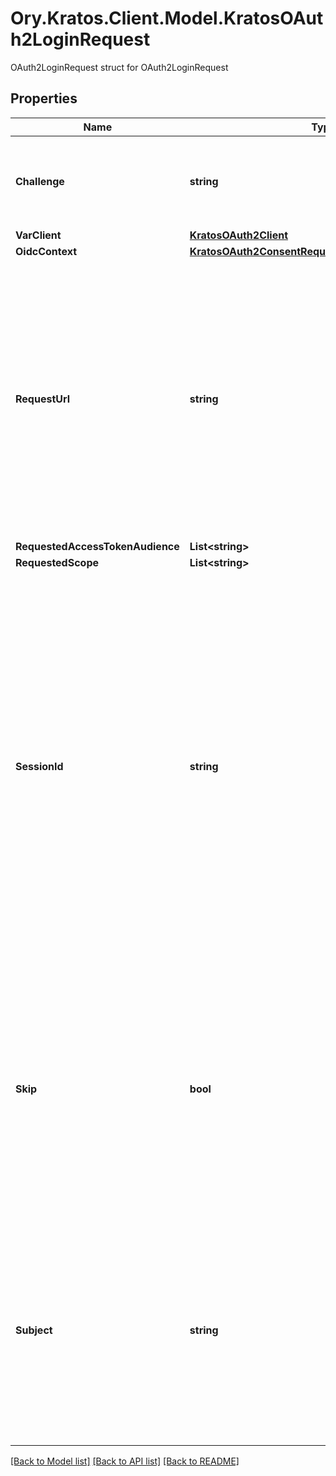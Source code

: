 # Ory.Kratos.Client.Model.KratosOAuth2LoginRequest
OAuth2LoginRequest struct for OAuth2LoginRequest

## Properties

Name | Type | Description | Notes
------------ | ------------- | ------------- | -------------
**Challenge** | **string** | ID is the identifier (\\\&quot;login challenge\\\&quot;) of the login request. It is used to identify the session. | [optional] 
**VarClient** | [**KratosOAuth2Client**](KratosOAuth2Client.md) |  | [optional] 
**OidcContext** | [**KratosOAuth2ConsentRequestOpenIDConnectContext**](KratosOAuth2ConsentRequestOpenIDConnectContext.md) |  | [optional] 
**RequestUrl** | **string** | RequestURL is the original OAuth 2.0 Authorization URL requested by the OAuth 2.0 client. It is the URL which initiates the OAuth 2.0 Authorization Code or OAuth 2.0 Implicit flow. This URL is typically not needed, but might come in handy if you want to deal with additional request parameters. | [optional] 
**RequestedAccessTokenAudience** | **List&lt;string&gt;** |  | [optional] 
**RequestedScope** | **List&lt;string&gt;** |  | [optional] 
**SessionId** | **string** | SessionID is the login session ID. If the user-agent reuses a login session (via cookie / remember flag) this ID will remain the same. If the user-agent did not have an existing authentication session (e.g. remember is false) this will be a new random value. This value is used as the \\\&quot;sid\\\&quot; parameter in the ID Token and in OIDC Front-/Back- channel logout. It&#39;s value can generally be used to associate consecutive login requests by a certain user. | [optional] 
**Skip** | **bool** | Skip, if true, implies that the client has requested the same scopes from the same user previously. If true, you can skip asking the user to grant the requested scopes, and simply forward the user to the redirect URL.  This feature allows you to update / set session information. | [optional] 
**Subject** | **string** | Subject is the user ID of the end-user that authenticated. Now, that end user needs to grant or deny the scope requested by the OAuth 2.0 client. If this value is set and &#x60;skip&#x60; is true, you MUST include this subject type when accepting the login request, or the request will fail. | [optional] 

[[Back to Model list]](../README.md#documentation-for-models) [[Back to API list]](../README.md#documentation-for-api-endpoints) [[Back to README]](../README.md)

